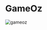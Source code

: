 # GameOz
![gameoz](https://github.com/AnshTheCoderBoy/GameOz/assets/147742278/5fb6ce47-a446-4a9f-be59-5b5b69b73b55)
